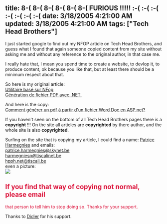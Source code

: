 title: 8-( 8-( 8-( 8-( 8-( 8-(  FURIOUS !!!!! :-( :-( :-( :-( :-( :-( :-( 
date: 3/18/2005 4:21:00 AM
updated: 3/18/2005 4:21:00 AM
tags: ["Tech Head Brothers"]
---



I just started google to find out my NFOP article on Tech Head Brothers, and 
guess what I found that again someone copied content from my site without asking 
me and without any reference to the original author, in that case me.

I really hate that, I mean you spend time to create a website, to devlop it, 
to produce content, ok because you like that, but at least there should be a 
minimum respect about that.

So here is my original article:  
[Utilitaire 
basé sur NFop  
Génération de fichier PDF avec .NET.](http://www.techheadbrothers.com/DesktopDefault.aspx?tabindex=1&tabid=7&AId=20) 

And here is the copy:  
[Comment générer un pdf à partir 
d'un fichier Word Doc en ASP.net?](http://harmegniesp.phidji.com/pdf_doc.htm)

If you haven't seen on the bottom of all Tech Head Brothers pages there 
is a **copyright** !!! On the site all articles are 
**copyrighted** by there author, and the whole site is also 
**copyrighted**.

Surfing on the site that is copying my article, I could find a name: [Patrice 
Harmegnies](http://harmegniesp.phidji.com/curriculum/cv.asp) and emails:  
[patrice.harmegnies@skynet.be](mailto:patrice.harmegnies@skynet.be?subject=Re%20CV)  
[harmegniesp@tiscalinet.be  
](mailto:harmegniesp@tiscalinet.be?subject=Re%20CV)[hpph.net@tiscali.be](mailto:hpph.net@tiscali.be)  
even a 
picture:  
![](http://harmegniesp.phidji.com/images/article.gif)

## <font color="crimson">If you find that way of copying not normal, please email 
that person to tell him to stop doing so. Thanks for your support.</font>

Thanks to [Didier](http://www.didierbeck.com/2005_03_01_blogs.php#111109211361313891) 
for his support.
